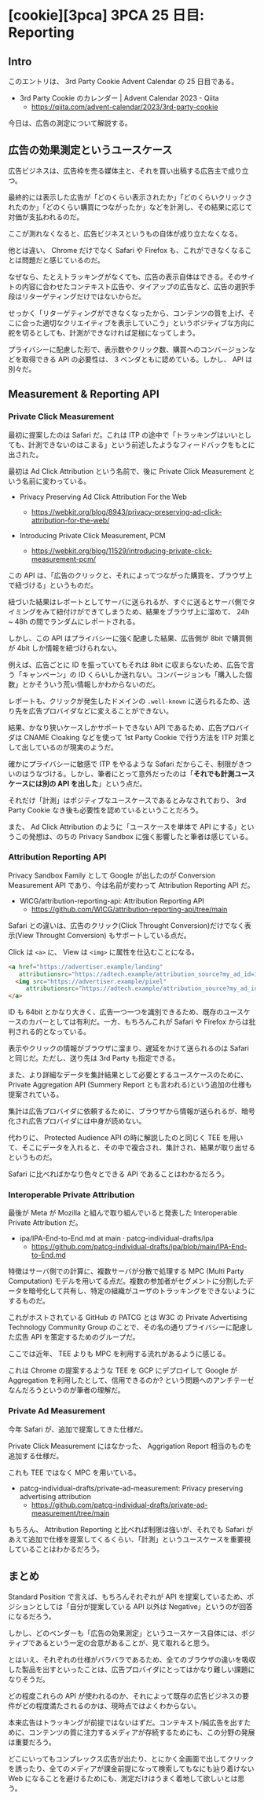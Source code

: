 # [cookie][3pca] 3PCA 25 日目: Reporting

## Intro

このエントリは、 3rd Party Cookie Advent Calendar の 25 日目である。

- 3rd Party Cookie のカレンダー | Advent Calendar 2023 - Qiita
  - https://qiita.com/advent-calendar/2023/3rd-party-cookie

今日は、広告の測定について解説する。


## 広告の効果測定というユースケース

広告ビジネスは、広告枠を売る媒体主と、それを買い出稿する広告主で成り立つ。

最終的には表示した広告が「どのくらい表示されたか」「どのくらいクリックされたのか」「どのくらい購買につながったか」などを計測し、その結果に応じて対価が支払われるのだ。

ここが測れなくなると、広告ビジネスというもの自体が成り立たなくなる。

他とは違い、 Chrome だけでなく Safari や Firefox も、これができなくなることは問題だと感じているのだ。

なぜなら、たとえトラッキングがなくても、広告の表示自体はできる。そのサイトの内容に合わせたコンテキスト広告や、タイアップの広告など、広告の選択手段はリターゲティングだけではないからだ。

せっかく「リターゲティングができなくなったから、コンテンツの質を上げ、そこに合った適切なクリエイティブを表示していこう」というポジティブな方向に舵を切るとしても、計測ができなければ足枷になってしまう。

プライバシーに配慮した形で、表示数やクリック数、購買へのコンバージョンなどを取得できる API の必要性は、 3 ベンダともに認めている。しかし、 API は別々だ。


## Measurement & Reporting API

### Private Click Measurement

最初に提案したのは Safari だ。これは ITP の途中で「トラッキングはいいとしても、計測できないのはこまる」という前述したようなフィードバックをもとに出された。

最初は Ad Click Attribution という名前で、後に Private Click Measurement という名前に変わっている。

- Privacy Preserving Ad Click Attribution For the Web
  - https://webkit.org/blog/8943/privacy-preserving-ad-click-attribution-for-the-web/

- Introducing Private Click Measurement, PCM
  - https://webkit.org/blog/11529/introducing-private-click-measurement-pcm/

この API は、「広告のクリックと、それによってつながった購買を、ブラウザ上で紐づける」というものだ。

紐づいた結果はレポートとしてサーバに送られるが、すぐに送るとサーバ側でタイミングをみて紐付けができてしまうため、結果をブラウザ上に溜めて、 24h ~ 48h の間でランダムにレポートされる。

しかし、この API はプライバシーに強く配慮した結果、広告側が 8bit で購買側が 4bit しか情報を紐づけられない。

例えば、広告ごとに ID を振っていてもそれは 8bit に収まらないため、広告で言う「キャンペーン」の ID くらいしか送れない。コンバージョンも「購入した個数」とかそういう荒い情報しかわからないのだ。

レポートも、クリックが発生したドメインの `.well-known` に送られるため、送り先を広告プロバイダなどに変えることができない。

結果、かなり狭いケースしかサポートできない API であるため、広告プロバイダは CNAME Cloaking などを使って 1st Party Cookie で行う方法を ITP 対策として出しているのが現実のようだ。

確かにプライバシーに敏感で ITP をやるような Safari だからこそ、制限がきついのはうなづける。しかし、筆者にとって意外だったのは「**それでも計測ユースケースには別の API を出した**」という点だ。

それだけ「計測」はポジティブなユースケースであるとみなされており、 3rd Party Cookie なき後も必要性を認めているということだろう。

また、 Ad Click Attribution のように「ユースケースを単体で API にする」というこの発想は、のちの Privacy Sandbox に強く影響したと筆者は感じている。


### Attribution Reporting API

Privacy Sandbox Family として Google が出したのが Conversion Measurement API であり、今は名前が変わって Attribution Reporting API だ。

- WICG/attribution-reporting-api: Attribution Reporting API
  - https://github.com/WICG/attribution-reporting-api/tree/main

Safari との違いは、広告のクリック(Click Throught Conversion)だけでなく表示(View Throught Conversion) もサポートしている点だ。

Click は `<a>` に、 View は `<img>` に属性を仕込むことになる。

```html
<a href="https://advertiser.example/landing"
   attributionsrc="https://adtech.example/attribution_source?my_ad_id=123">
  <img src="https://advertiser.example/pixel"
     attributionsrc="https://adtech.example/attribution_source?my_ad_id=123">
</a>
```

ID も 64bit とかなり大きく、広告一つ一つを識別できるため、既存のユースケースのカバーとしては有利だ。一方、もちろんこれが Safari や Firefox からは批判される的となっている。

表示やクリックの情報がブラウザに溜まり、遅延をかけて送られるのは Safari と同じだ。ただし、送り先は 3rd Party も指定できる。

また、より詳細なデータを集計結果として必要とするユースケースのために、Private Aggregation API (Summery Report とも言われる)という追加の仕様も提案されている。

集計は広告プロバイダに依頼するために、ブラウザから情報が送られるが、暗号化され広告プロバイダには中身が読めない。

代わりに、 Protected Audience API の時に解説したのと同じく TEE を用いて、そこにデータを入れると、その中で複合され、集計され、結果が取り出せるというものだ。

Safari に比べればかなり色々とできる API であることはわかるだろう。


### Interoperable Private Attribution

最後が Meta が Mozilla と組んで取り組んでいると発表した Interoperable Private Attribution だ。

- ipa/IPA-End-to-End.md at main · patcg-individual-drafts/ipa
  - https://github.com/patcg-individual-drafts/ipa/blob/main/IPA-End-to-End.md

特徴はサーバ側での計算に、複数サーバが分散で処理する MPC (Multi Party Computation) モデルを用いてる点だ。複数の参加者がセグメントに分割したデータを暗号化して共有し、特定の組織がユーザのトラッキングをできないようにするものだ。

これがホストされている GitHub の PATCG とは W3C の Private Advertising Technology Community Group のことで、その名の通りプライバシーに配慮した広告 API を策定するためのグループだ。

ここでは近年、 TEE よりも MPC を利用する流れがあるように感じる。

これは Chrome の提案するような TEE を GCP にデプロイして Google が Aggregation を利用したとして、信用できるのか? という問題へのアンチテーゼなんだろうというのが筆者の理解だ。


### Private Ad Measurement

今年 Safari が、追加で提案してきた仕様だ。

Private Click Measurement にはなかった、 Aggrigation Report 相当のものを追加する仕様だ。

これも TEE ではなく MPC を用いている。

- patcg-individual-drafts/private-ad-measurement: Privacy preserving advertising attribution
  - https://github.com/patcg-individual-drafts/private-ad-measurement/tree/main

もちろん、 Attribution Reporting と比べれば制限は強いが、それでも Safari があえて追加で仕様を提案してくるくらい、「計測」というユースケースを重要視していることはわかるだろう。


## まとめ

Standard Position で言えば、もちろんそれぞれが API を提案しているため、ポジションとしては「自分が提案している API 以外は Negative」というのが回答になるだろう。

しかし、どのベンダーも「広告の効果測定」というユースケース自体には、ポジティブであるという一定の合意があることが、見て取れると思う。

とはいえ、それぞれの仕様がバラバラであるため、全てのブラウザの違いを吸収した製品を出すといったことは、広告プロバイダにとってはかなり難しい課題になりそうだ。

どの程度これらの API が使われるのか、それによって既存の広告ビジネスの要件がどの程度満たされるのかは、現時点ではよくわからない。

本来広告はトラッキングが前提ではないはずだ。コンテキスト/純広告を出すために、コンテンツの質に注力するメディアが存続するためにも、この分野の発展は重要だろう。

どこにいってもコンプレックス広告が出たり、とにかく全画面で出してクリックを誘ったり、全てのメディアが課金前提になって検索してもなにも辿り着けない Web になることを避けるためにも、測定だけはうまく着地して欲しいとは思う。